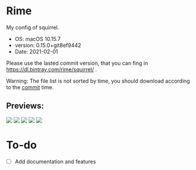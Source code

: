 # Rime

My config of squirrel.

- OS: macOS 10.15.7
- version: 0.15.0+git8ef9442
- Date: 2021-02-01

Please use the lasted commit version, that you can fing in https://dl.bintray.com/rime/squirrel/ .

Warning: The file list is not sorted by time, you should download according to the [commit](https://github.com/rime/squirrel/commits/master) time.

## Previews:

![](https://cdn.jsdelivr.net/gh/lufsx/res@0.2.4/img/rime/p1.png)
![](https://cdn.jsdelivr.net/gh/lufsx/res@0.2.4/img/rime/p2.png)
![](https://cdn.jsdelivr.net/gh/lufsx/res@0.2.4/img/rime/p3.png)
![](https://cdn.jsdelivr.net/gh/lufsx/res@0.2.4/img/rime/p4.png)
![](https://cdn.jsdelivr.net/gh/lufsx/res@0.2.4/img/rime/p5.png)

# To-do

- [ ] Add documentation and features
